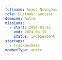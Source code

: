 ```yaml
---
fullname: Anaïs Nsungani
role: Customer Success
domaine: Autre
missions:
  - start: 2024-02-12
    end: 2024-04-15
    status: independent
startups:
  - trackdechets
memberType: autre
---
```


